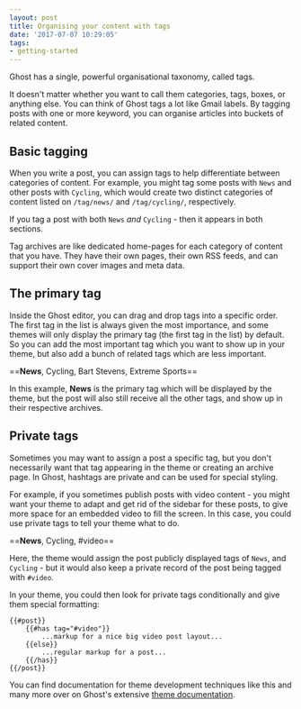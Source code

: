 ```yaml
---
layout: post
title: Organising your content with tags
date: '2017-07-07 10:29:05'
tags:
- getting-started
---
```


Ghost has a single, powerful organisational taxonomy, called tags.

It doesn't matter whether you want to call them categories, tags, boxes, or anything else. You can think of Ghost tags a lot like Gmail labels. By tagging posts with one or more keyword, you can organise articles into buckets of related content.


## Basic tagging

When you write a post, you can assign tags to help differentiate between categories of content. For example, you might tag some posts with `News` and other posts with `Cycling`, which would create two distinct categories of content listed on `/tag/news/` and `/tag/cycling/`, respectively.

If you tag a post with both `News` *and* `Cycling` - then it appears in both sections.

Tag archives are like dedicated home-pages for each category of content that you have. They have their own pages, their own RSS feeds, and can support their own cover images and meta data.


## The primary tag

Inside the Ghost editor, you can drag and drop tags into a specific order. The first tag in the list is always given the most importance, and some themes will only display the primary tag (the first tag in the list) by default. So you can add the most important tag which you want to show up in your theme, but also add a bunch of related tags which are less important.

==**News**, Cycling, Bart Stevens, Extreme Sports==

In this example, **News** is the primary tag which will be displayed by the theme, but the post will also still receive all the other tags, and show up in their respective archives.


## Private tags

Sometimes you may want to assign a post a specific tag, but you don't necessarily want that tag appearing in the theme or creating an archive page. In Ghost, hashtags are private and can be used for special styling.

For example, if you sometimes publish posts with video content - you might want your theme to adapt and get rid of the sidebar for these posts, to give more space for an embedded video to fill the screen. In this case, you could use private tags to tell your theme what to do.

==**News**, Cycling, #video==

Here, the theme would assign the post publicly displayed tags of `News`, and `Cycling` - but it would also keep a private record of the post being tagged with `#video`.

In your theme, you could then look for private tags conditionally and give them special formatting:

```
{{#post}}
    {{#has tag="#video"}}
        ...markup for a nice big video post layout...
    {{else}}
        ...regular markup for a post...
    {{/has}}
{{/post}}
```

You can find documentation for theme development techniques like this and many more over on Ghost's extensive [theme documentation](https://themes.ghost.org/).